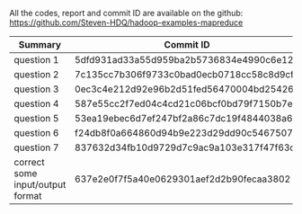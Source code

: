 All the codes, report and commit ID are available on the github: https://github.com/Steven-HDQ/hadoop-examples-mapreduce

|Summary|Commit ID|
|-|-|
|question 1 | 5dfd931ad33a55d959ba2b5736834e4990c6e120 |
|question 2 | 7c135cc7b306f9733c0bad0ecb0718cc58c8d9cf |
|question 3 | 0ec3c4e212d92e96b2d51fed56470004bd25426a |
|question 4 | 587e55cc2f7ed04c4cd21c06bcf0bd79f7150b7e |
|question 5 | 53ea19ebec6d7ef247bf2a86c7dc19f4844038a6 |
|question 6 | f24db8f0a664860d94b9e223d29dd90c54675077 |
|question 7 | 837632d34fb10d9729d7c9ac9a103e317f47f63d |
|correct some input/output format|637e2e0f7f5a40e0629301aef2d2b90fecaa3802|
